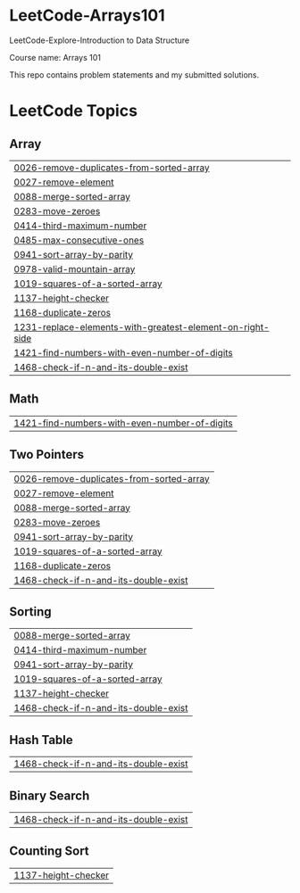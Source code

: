 # LeetCode-Arrays101
LeetCode-Explore-Introduction to Data Structure

Course name: Arrays 101

This repo contains problem statements and my submitted solutions.

<!---LeetCode Topics Start-->
# LeetCode Topics
## Array
|  |
| ------- |
| [0026-remove-duplicates-from-sorted-array](https://github.com/SOHAM2099/LeetCode-Arrays101/tree/master/0026-remove-duplicates-from-sorted-array) |
| [0027-remove-element](https://github.com/SOHAM2099/LeetCode-Arrays101/tree/master/0027-remove-element) |
| [0088-merge-sorted-array](https://github.com/SOHAM2099/LeetCode-Arrays101/tree/master/0088-merge-sorted-array) |
| [0283-move-zeroes](https://github.com/SOHAM2099/LeetCode-Arrays101/tree/master/0283-move-zeroes) |
| [0414-third-maximum-number](https://github.com/SOHAM2099/LeetCode-Arrays101/tree/master/0414-third-maximum-number) |
| [0485-max-consecutive-ones](https://github.com/SOHAM2099/LeetCode-Arrays101/tree/master/0485-max-consecutive-ones) |
| [0941-sort-array-by-parity](https://github.com/SOHAM2099/LeetCode-Arrays101/tree/master/0941-sort-array-by-parity) |
| [0978-valid-mountain-array](https://github.com/SOHAM2099/LeetCode-Arrays101/tree/master/0978-valid-mountain-array) |
| [1019-squares-of-a-sorted-array](https://github.com/SOHAM2099/LeetCode-Arrays101/tree/master/1019-squares-of-a-sorted-array) |
| [1137-height-checker](https://github.com/SOHAM2099/LeetCode-Arrays101/tree/master/1137-height-checker) |
| [1168-duplicate-zeros](https://github.com/SOHAM2099/LeetCode-Arrays101/tree/master/1168-duplicate-zeros) |
| [1231-replace-elements-with-greatest-element-on-right-side](https://github.com/SOHAM2099/LeetCode-Arrays101/tree/master/1231-replace-elements-with-greatest-element-on-right-side) |
| [1421-find-numbers-with-even-number-of-digits](https://github.com/SOHAM2099/LeetCode-Arrays101/tree/master/1421-find-numbers-with-even-number-of-digits) |
| [1468-check-if-n-and-its-double-exist](https://github.com/SOHAM2099/LeetCode-Arrays101/tree/master/1468-check-if-n-and-its-double-exist) |
## Math
|  |
| ------- |
| [1421-find-numbers-with-even-number-of-digits](https://github.com/SOHAM2099/LeetCode-Arrays101/tree/master/1421-find-numbers-with-even-number-of-digits) |
## Two Pointers
|  |
| ------- |
| [0026-remove-duplicates-from-sorted-array](https://github.com/SOHAM2099/LeetCode-Arrays101/tree/master/0026-remove-duplicates-from-sorted-array) |
| [0027-remove-element](https://github.com/SOHAM2099/LeetCode-Arrays101/tree/master/0027-remove-element) |
| [0088-merge-sorted-array](https://github.com/SOHAM2099/LeetCode-Arrays101/tree/master/0088-merge-sorted-array) |
| [0283-move-zeroes](https://github.com/SOHAM2099/LeetCode-Arrays101/tree/master/0283-move-zeroes) |
| [0941-sort-array-by-parity](https://github.com/SOHAM2099/LeetCode-Arrays101/tree/master/0941-sort-array-by-parity) |
| [1019-squares-of-a-sorted-array](https://github.com/SOHAM2099/LeetCode-Arrays101/tree/master/1019-squares-of-a-sorted-array) |
| [1168-duplicate-zeros](https://github.com/SOHAM2099/LeetCode-Arrays101/tree/master/1168-duplicate-zeros) |
| [1468-check-if-n-and-its-double-exist](https://github.com/SOHAM2099/LeetCode-Arrays101/tree/master/1468-check-if-n-and-its-double-exist) |
## Sorting
|  |
| ------- |
| [0088-merge-sorted-array](https://github.com/SOHAM2099/LeetCode-Arrays101/tree/master/0088-merge-sorted-array) |
| [0414-third-maximum-number](https://github.com/SOHAM2099/LeetCode-Arrays101/tree/master/0414-third-maximum-number) |
| [0941-sort-array-by-parity](https://github.com/SOHAM2099/LeetCode-Arrays101/tree/master/0941-sort-array-by-parity) |
| [1019-squares-of-a-sorted-array](https://github.com/SOHAM2099/LeetCode-Arrays101/tree/master/1019-squares-of-a-sorted-array) |
| [1137-height-checker](https://github.com/SOHAM2099/LeetCode-Arrays101/tree/master/1137-height-checker) |
| [1468-check-if-n-and-its-double-exist](https://github.com/SOHAM2099/LeetCode-Arrays101/tree/master/1468-check-if-n-and-its-double-exist) |
## Hash Table
|  |
| ------- |
| [1468-check-if-n-and-its-double-exist](https://github.com/SOHAM2099/LeetCode-Arrays101/tree/master/1468-check-if-n-and-its-double-exist) |
## Binary Search
|  |
| ------- |
| [1468-check-if-n-and-its-double-exist](https://github.com/SOHAM2099/LeetCode-Arrays101/tree/master/1468-check-if-n-and-its-double-exist) |
## Counting Sort
|  |
| ------- |
| [1137-height-checker](https://github.com/SOHAM2099/LeetCode-Arrays101/tree/master/1137-height-checker) |
<!---LeetCode Topics End-->